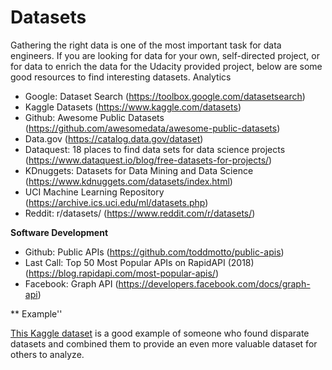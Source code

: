 # Datasets

Gathering the right data is one of the most important task for data engineers. If you are looking for data for your own, self-directed project, or for data to enrich the data for the Udacity provided project, below are some good resources to find interesting datasets.
Analytics

* Google: Dataset Search (https://toolbox.google.com/datasetsearch)
* Kaggle Datasets (https://www.kaggle.com/datasets)
* Github: Awesome Public Datasets (https://github.com/awesomedata/awesome-public-datasets)
* Data.gov (https://catalog.data.gov/dataset)
* Dataquest: 18 places to find data sets for data science projects (https://www.dataquest.io/blog/free-datasets-for-projects/)
* KDnuggets: Datasets for Data Mining and Data Science (https://www.kdnuggets.com/datasets/index.html)
* UCI Machine Learning Repository (https://archive.ics.uci.edu/ml/datasets.php)
* Reddit: r/datasets/ (https://www.reddit.com/r/datasets/)

**Software Development**

* Github: Public APIs (https://github.com/toddmotto/public-apis)
* Last Call: Top 50 Most Popular APIs on RapidAPI (2018) (https://blog.rapidapi.com/most-popular-apis/)
* Facebook: Graph API (https://developers.facebook.com/docs/graph-api)

** Example''

[This Kaggle dataset](https://www.kaggle.com/hugomathien/soccer/home) is a good example of someone who found disparate datasets and combined them to provide an even more valuable dataset for others to analyze.
